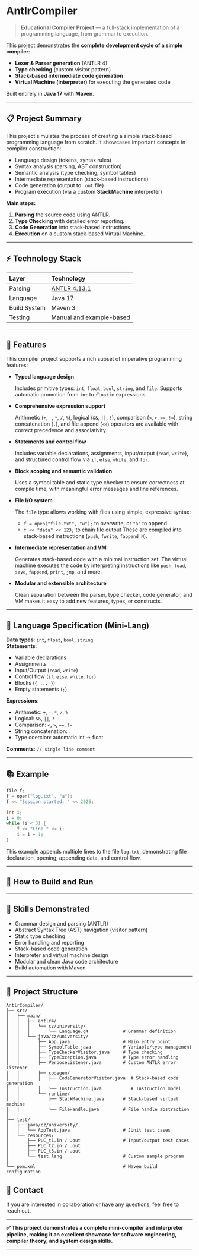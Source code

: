 # AntlrCompiler

> **Educational Compiler Project** — a full-stack implementation of a programming language, from grammar to execution.

This project demonstrates the **complete development cycle of a simple compiler**:
- **Lexer & Parser generation** (ANTLR 4)
- **Type checking** (custom visitor pattern)
- **Stack-based intermediate code generation**
- **Virtual Machine (interpreter)** for executing the generated code

Built entirely in **Java 17** with **Maven**.

---

## 📋 Project Summary

This project simulates the process of creating a simple stack-based programming language from scratch. It showcases important concepts in compiler construction:

- Language design (tokens, syntax rules)
- Syntax analysis (parsing, AST construction)
- Semantic analysis (type checking, symbol tables)
- Intermediate representation (stack-based instructions)
- Code generation (output to `.out` file)
- Program execution (via a custom **StackMachine** interpreter)

**Main steps:**
1. **Parsing** the source code using ANTLR.
2. **Type Checking** with detailed error reporting.
3. **Code Generation** into stack-based instructions.
4. **Execution** on a custom stack-based Virtual Machine.

---

## ⚡ Technology Stack

| Layer | Technology |
|:------|:-----------|
| Parsing | [ANTLR 4.13.1](https://www.antlr.org/) |
| Language | Java 17 |
| Build System | Maven 3 |
| Testing | Manual and example-based |

---

## 🧠 Features

This compiler project supports a rich subset of imperative programming features:

* **Typed language design**

  Includes primitive types: `int`, `float`, `bool`, `string`, and `file`.
  Supports automatic promotion from `int` to `float` in expressions.

* **Comprehensive expression support**

  Arithmetic (`+`, `-`, `*`, `/`, `%`), logical (`&&`, `||`, `!`), comparison (`<`, `>`, `==`, `!=`), string concatenation (`.`), and file append (`<<`) operators are available with correct precedence and associativity.

* **Statements and control flow**

  Includes variable declarations, assignments, input/output (`read`, `write`), and structured control flow via `if`, `else`, `while`, and `for`.

* **Block scoping and semantic validation**

  Uses a symbol table and static type checker to ensure correctness at compile time, with meaningful error messages and line references.

* **File I/O system**

  The `file` type allows working with files using simple, expressive syntax:

  * `f = open("file.txt", "w");` to overwrite, or `"a"` to append
  * `f << "data" << 123;` to chain file output
    These are compiled into stack-based instructions (`push`, `fwrite`, `fappend N`).

* **Intermediate representation and VM**

  Generates stack-based code with a minimal instruction set. The virtual machine executes the code by interpreting instructions like `push`, `load`, `save`, `fappend`, `print`, `jmp`, and more.

* **Modular and extensible architecture**

  Clean separation between the parser, type checker, code generator, and VM makes it easy to add new features, types, or constructs.

---

## 📄 Language Specification (Mini-Lang)

**Data types**: `int`, `float`, `bool`, `string`  
**Statements**:
- Variable declarations
- Assignments
- Input/Output (`read`, `write`)
- Control flow (`if`, `else`, `while`, `for`)
- Blocks (`{ ... }`)
- Empty statements (`;`)

**Expressions**:
- Arithmetic: `+`, `-`, `*`, `/`, `%`
- Logical: `&&`, `||`, `!`
- Comparison: `<`, `>`, `==`, `!=`
- String concatenation: `.`
- Type coercion: automatic int → float

**Comments**: `// single line comment`

---

## 📚 Example

```c
file f;
f = open("log.txt", "a");
f << "Session started: " << 2025;

int i;
i = 0;
while (i < 3) {
    f << "Line " << i;
    i = i + 1;
}
```

This example appends multiple lines to the file `log.txt`, demonstrating file declaration, opening, appending data, and control flow.

---

## 🚀 How to Build and Run

---

## 🎯 Skills Demonstrated

- Grammar design and parsing (ANTLR)
- Abstract Syntax Tree (AST) navigation (visitor pattern)
- Static type checking
- Error handling and reporting
- Stack-based code generation
- Interpreter and virtual machine design
- Modular and clean Java code architecture
- Build automation with Maven

---

## 📎 Project Structure

```
AntlrCompiler/
├── src/
│   ├── main/
│   │   ├── antlr4/
│   │   │   └── cz/university/
│   │   │       └── Language.g4             # Grammar definition
│   │   └── java/cz/university/
│   │       ├── App.java                    # Main entry point
│   │       ├── SymbolTable.java            # Variable/type management
│   │       ├── TypeCheckerVisitor.java     # Type checking
│   │       ├── TypeException.java          # Type error handling
│   │       ├── VerboseListener.java        # Custom ANTLR error listener
│   │       ├── codegen/
│   │       │   ├── CodeGeneratorVisitor.java  # Stack-based code generation
│   │       │   └── Instruction.java           # Instruction model
│   │       └── runtime/
│   │           ├── StackMachine.java       # Stack-based virtual machine
│   │           └── FileHandle.java         # File handle abstraction
│
├── test/
│   ├── java/cz/university/
│   │   └── AppTest.java                    # JUnit test cases
│   └── resources/
│       ├── PLC_t1.in / .out                # Input/output test cases
│       ├── PLC_t2.in / .out
│       ├── PLC_t3.in / .out
│       └── test.lang                       # Custom sample program
│
└── pom.xml                                 # Maven build configuration
```
## 💬 Contact

If you are interested in collaboration or have any questions, feel free to reach out.

---

**✅ This project demonstrates a complete mini-compiler and interpreter pipeline, making it an excellent showcase for software engineering, compiler theory, and system design skills.**

---
